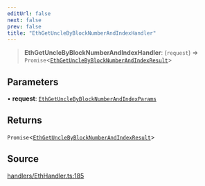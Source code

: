 ```yaml
---
editUrl: false
next: false
prev: false
title: "EthGetUncleByBlockNumberAndIndexHandler"
---
```


> **EthGetUncleByBlockNumberAndIndexHandler**: (`request`) => `Promise`\<[`EthGetUncleByBlockNumberAndIndexResult`](/reference/tevm/actions-types/type-aliases/ethgetunclebyblocknumberandindexresult/)\>

## Parameters

• **request**: [`EthGetUncleByBlockNumberAndIndexParams`](/reference/tevm/actions-types/type-aliases/ethgetunclebyblocknumberandindexparams/)

## Returns

`Promise`\<[`EthGetUncleByBlockNumberAndIndexResult`](/reference/tevm/actions-types/type-aliases/ethgetunclebyblocknumberandindexresult/)\>

## Source

[handlers/EthHandler.ts:185](https://github.com/evmts/tevm-monorepo/blob/main/packages/actions-types/src/handlers/EthHandler.ts#L185)
